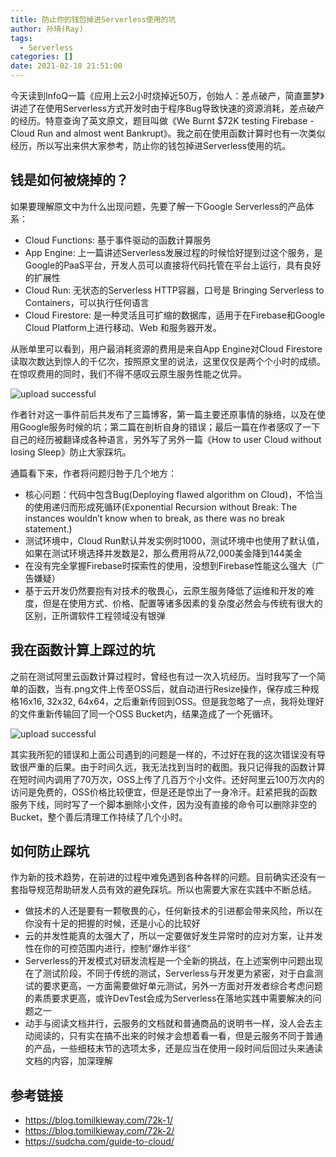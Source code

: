 ```yaml
---
title: 防止你的钱包掉进Serverless使用的坑
author: 孙琦(Ray)
tags:
  - Serverless
categories: []
date: 2021-02-18 21:51:00
---
```

今天读到InfoQ一篇《应用上云2小时烧掉近50万，创始人：差点破产，简直噩梦》讲述了在使用Serverless方式开发时由于程序Bug导致快速的资源消耗，差点破产的经历。特意查询了英文原文，题目叫做《We Burnt $72K testing Firebase - Cloud Run and almost went Bankrupt》。我之前在使用函数计算时也有一次类似经历，所以写出来供大家参考，防止你的钱包掉进Serverless使用的坑。

<!-- more -->

## 钱是如何被烧掉的？

如果要理解原文中为什么出现问题，先要了解一下Google Serverless的产品体系：

* Cloud Functions: 基于事件驱动的函数计算服务
* App Engine: 上一篇讲述Serverless发展过程的时候恰好提到过这个服务，是Google的PaaS平台，开发人员可以直接将代码托管在平台上运行，具有良好的扩展性
* Cloud Run: 无状态的Serverless HTTP容器，口号是 Bringing Serverless to Containers，可以执行任何语言
* Cloud Firestore: 是一种灵活且可扩缩的数据库，适用于在Firebase和Google Cloud Platform上进行移动、Web 和服务器开发。

从账单里可以看到，用户最消耗资源的费用是来自App Engine对Cloud Firestore读取次数达到惊人的千亿次，按照原文里的说法，这里仅仅是两个个小时的成绩。在惊叹费用的同时，我们不得不感叹云原生服务性能之优异。

![upload successful](/images/pasted-171.png)

作者针对这一事件前后共发布了三篇博客，第一篇主要还原事情的脉络，以及在使用Google服务时候的坑；第二篇在剖析自身的错误；最后一篇在作者感叹了一下自己的经历被翻译成各种语言，另外写了另外一篇《How to user Cloud without losing Sleep》防止大家踩坑。

通篇看下来，作者将问题归咎于几个地方：

* 核心问题：代码中包含Bug(Deploying flawed algorithm on Cloud)，不恰当的使用递归而形成死循环(Exponential Recursion without Break: The instances wouldn’t know when to break, as there was no break statement.)
* 测试环境中，Cloud Run默认并发实例时1000，测试环境中也使用了默认值，如果在测试环境选择并发数是2，那么费用将从72,000美金降到144美金
* 在没有完全掌握Firebase时探索性的使用，没想到Firebase性能这么强大（广告嫌疑）
* 基于云开发仍然要抱有对技术的敬畏心，云原生服务降低了运维和开发的难度，但是在使用方式、价格、配置等诸多因素的复杂度必然会与传统有很大的区别，正所谓软件工程领域没有银弹

## 我在函数计算上踩过的坑

之前在测试阿里云函数计算过程时，曾经也有过一次入坑经历。当时我写了一个简单的函数，当有.png文件上传至OSS后，就自动进行Resize操作，保存成三种规格16x16, 32x32, 64x64，之后重新传回到OSS。但是我忽略了一点，我将处理好的文件重新传输回了同一个OSS Bucket内，结果造成了一个死循环。

![upload successful](/images/pasted-172.png)

其实我所犯的错误和上面公司遇到的问题是一样的，不过好在我的这次错误没有导致很严重的后果。由于时间久远，我无法找到当时的截图。我只记得我的函数计算在短时间内调用了70万次，OSS上传了几百万个小文件。还好阿里云100万次内的访问是免费的，OSS价格比较便宜，但是还是惊出了一身冷汗。赶紧把我的函数服务下线，同时写了一个脚本删除小文件，因为没有直接的命令可以删除非空的Bucket，整个善后清理工作持续了几个小时。

## 如何防止踩坑

作为新的技术趋势，在前进的过程中难免遇到各种各样的问题。目前确实还没有一套指导规范帮助研发人员有效的避免踩坑。所以也需要大家在实践中不断总结。

* 做技术的人还是要有一颗敬畏的心，任何新技术的引进都会带来风险，所以在你没有十足的把握的时候，还是小心的比较好
* 云的并发性能真的太强大了，所以一定要做好发生异常时的应对方案，让并发性在你的可控范围内进行，控制”爆炸半径“
* Serverless的开发模式对研发流程是一个全新的挑战，在上述案例中问题出现在了测试阶段，不同于传统的测试，Serverless与开发更为紧密，对于白盒测试的要求更高，一方面需要做好单元测试，另外一方面对开发者综合考虑问题的素质要求更高，或许DevTest会成为Serverless在落地实践中需要解决的问题之一
* 动手与阅读文档并行，云服务的文档就和普通商品的说明书一样，没人会去主动阅读的，只有实在搞不出来的时候才会想着看一看，但是云服务不同于普通的产品，一些细枝末节的选项太多，还是应当在使用一段时间后回过头来通读文档的内容，加深理解

## 参考链接

* https://blog.tomilkieway.com/72k-1/
* https://blog.tomilkieway.com/72k-2/
* https://sudcha.com/guide-to-cloud/